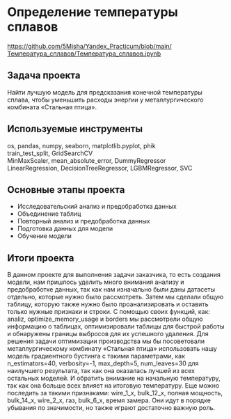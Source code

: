 # Определение температуры сплавов 
https://github.com/5Misha/Yandex_Practicum/blob/main/Температура_сплавов/Температура_сплавов.ipynb 

## Задача проекта
Найти лучшую модель для предсказания конечной температуры сплава, чтобы уменьшить расходы энергии у металлургического комбината «Стальная птица».

## Используемые инструменты
os, pandas, numpy, seaborn, matplotlib.pyplot, phik  
train_test_split, GridSearchCV  
MinMaxScaler, mean_absolute_error, DummyRegressor  
LinearRegression, DecisionTreeRegressor, LGBMRegressor, SVC

## Основные этапы проекта
* Исследовательский анализ и предобработка данных
* Объединение таблиц
* Повторный анализ и предобработка данных
* Подготовка данных для модели
* Обучение модели

## Итоги проекта
В данном проекте для выполнения задачи заказчика, то есть создания модели, нам пришлось уделить много внимания анализу и предобработке данных, так как нам изначально были даны датасеты отдельно, которые нужно было рассмотреть. Затем мы сделали общую таблицу, которую также нужно было проанализировать и оставить только нужные признаки и строки. С помощью своих функций, как: analiz, optimize_memory_usage и borders мы рассмотрели общую информацию о таблицах, оптимизировали таблицы для быстрой работы и обнаружены границы выбросов для их успешного удаления. Для решения задачи оптимизации производства мы бы посоветовали металлургическому комбинату «Стальная птица» использовать нашу модель градиентного бустинга с такими параметрами, как n_estimators=40, verbosity=-1, max_depth=5, num_leaves=30 для наилучшего результата, так как она оказалась лучшей из всех остальных моделей. И обратить внимание на начальную температуру, так как она больше всех влияет на итоговую температуру. Еще можно последить за такими признаками: wire_1_x, bulk_12_x, полная мощность, bulk_14_x, wire_2_x, газ, bulk_6_x, время замера. Они идут в порядке убывания по значимости, но также играют достаточно важную роль.

